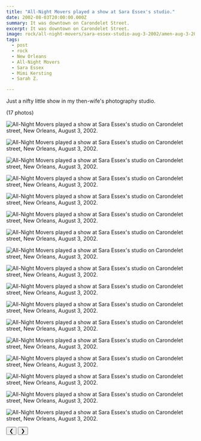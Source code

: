 ```yaml
---
title: "All-Night Movers played a show at Sara Essex's studio."
date: 2002-08-03T20:00:00.000Z
summary: It was downtown on Carondelet Street.
excerpt: It was downtown on Carondelet Street.
image: rock/all-night-movers/sara-essex-studio-aug-3-2002/amen-aug-3-2002.jpg
tags:
  - post 
  - rock
  - New Orleans
  - All-Night Movers
  - Sara Essex
  - Mimi Kersting
  - Sarah Z.

---
```


Just a nifty little show in my then-wife's photography studio.

(17 photos)

<div id="viewport">

![All-Night Movers played a show at Sara Essex's studio on Carondelet street, New Orleans, August 3, 2002.](/static/img/rock/all-night-movers/sara-essex-studio-aug-3-2002/all-night-movers-aug-3-2002.jpg)

![All-Night Movers played a show at Sara Essex's studio on Carondelet street, New Orleans, August 3, 2002.](/static/img/rock/all-night-movers/sara-essex-studio-aug-3-2002/amen-aug-3-2002.jpg)

![All-Night Movers played a show at Sara Essex's studio on Carondelet street, New Orleans, August 3, 2002.](/static/img/rock/all-night-movers/sara-essex-studio-aug-3-2002/cover-aug-3-2002.jpg)

![All-Night Movers played a show at Sara Essex's studio on Carondelet street, New Orleans, August 3, 2002.](/static/img/rock/all-night-movers/sara-essex-studio-aug-3-2002/checking-aug-3-2002.jpg)

![All-Night Movers played a show at Sara Essex's studio on Carondelet street, New Orleans, August 3, 2002.](/static/img/rock/all-night-movers/sara-essex-studio-aug-3-2002/dave-makes-face-aug-3-2002.jpg)

![All-Night Movers played a show at Sara Essex's studio on Carondelet street, New Orleans, August 3, 2002.](/static/img/rock/all-night-movers/sara-essex-studio-aug-3-2002/dave-painting-aug-3-2002.jpg)

![All-Night Movers played a show at Sara Essex's studio on Carondelet street, New Orleans, August 3, 2002.](/static/img/rock/all-night-movers/sara-essex-studio-aug-3-2002/dave-yelling-aug-3-2002.jpg)

![All-Night Movers played a show at Sara Essex's studio on Carondelet street, New Orleans, August 3, 2002.](/static/img/rock/all-night-movers/sara-essex-studio-aug-3-2002/ghosts-aug-3-2002.jpg)

![All-Night Movers played a show at Sara Essex's studio on Carondelet street, New Orleans, August 3, 2002.](/static/img/rock/all-night-movers/sara-essex-studio-aug-3-2002/pink-tint-aug-3-2002.jpg)

![All-Night Movers played a show at Sara Essex's studio on Carondelet street, New Orleans, August 3, 2002.](/static/img/rock/all-night-movers/sara-essex-studio-aug-3-2002/swirl-aug-3-2002.jpg)

![All-Night Movers played a show at Sara Essex's studio on Carondelet street, New Orleans, August 3, 2002.](/static/img/rock/all-night-movers/sara-essex-studio-aug-3-2002/slade-dave-aug-3-2002.jpg)

![All-Night Movers played a show at Sara Essex's studio on Carondelet street, New Orleans, August 3, 2002.](/static/img/rock/all-night-movers/sara-essex-studio-aug-3-2002/slade-dave-rock-aug-3-2002.jpg)

![All-Night Movers played a show at Sara Essex's studio on Carondelet street, New Orleans, August 3, 2002.](/static/img/rock/all-night-movers/sara-essex-studio-aug-3-2002/dave-mimi-aug-3-2002.jpg)

![All-Night Movers played a show at Sara Essex's studio on Carondelet street, New Orleans, August 3, 2002.](/static/img/rock/all-night-movers/sara-essex-studio-aug-3-2002/mimi-david-aug-3-2002.jpg)

![All-Night Movers played a show at Sara Essex's studio on Carondelet street, New Orleans, August 3, 2002.](/static/img/rock/all-night-movers/sara-essex-studio-aug-3-2002/laura-sara-z-aug-3-2002.jpg)

![All-Night Movers played a show at Sara Essex's studio on Carondelet street, New Orleans, August 3, 2002.](/static/img/rock/all-night-movers/sara-essex-studio-aug-3-2002/sara-david-aug-3-2002.jpg)

![All-Night Movers played a show at Sara Essex's studio on Carondelet street, New Orleans, August 3, 2002.](/static/img/rock/all-night-movers/sara-essex-studio-aug-3-2002/sara-david-hug-aug-3-2002.jpg)
</div>
<div class="flex row-reverse space-between">
  <div id="caption"></div>
  <div class="prevnext-container">
    <button id="buttonPrevious">&#10094;</button>
    <button id="buttonNext">&#10095;</button>
  </div>
</div>

